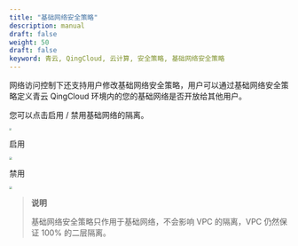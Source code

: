 ```yaml
---
title: "基础网络安全策略"
description: manual
draft: false
weight: 50
draft: false
keyword: 青云, QingCloud, 云计算, 安全策略, 基础网络安全策略
---
```


网络访问控制下还支持用户修改基础网络安全策略，用户可以通过基础网络安全策略定义青云 QingCloud 环境内的您的基础网络是否开放给其他用户。

您可以点击启用 / 禁用基础网络的隔离。

<img src="../../_images/create_acl_17.png" style="zoom:23%;" />

启用

<img src="../../_images/create_acl_18.png" style="zoom:33%;" />

禁用

<img src="../../_images/create_acl_19.png" style="zoom:33%;" />

>**说明**
>
>基础网络安全策略只作用于基础网络，不会影响 VPC 的隔离，VPC 仍然保证 100% 的二层隔离。


